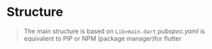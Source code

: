 # Structure 

> The main structure is based on `Lib>main.dart` 
> *pubspec.yaml* is equivalent to PIP or NPM (package manager)for flutter
